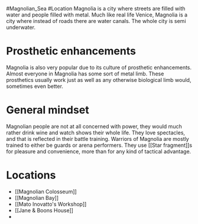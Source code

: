 #Magnolian_Sea #Location 
Magnolia is a city where streets are filled with water and people filled with metal. Much like real life Venice, Magnolia is a city where instead of roads there are water canals. The whole city is semi underwater. 
# Prosthetic enhancements
Magnolia is also very popular due to its culture of prosthetic enhancements. Almost everyone in Magnolia has some sort of metal limb. These prosthetics usually work just as well as any otherwise biological limb would, sometimes even better. 
# General mindset
Magnolian people are not at all concerned with power, they would much rather drink wine and watch shows their whole life. They love spectacles, and that is reflected in their battle training. Warriors of Magnolia are mostly trained to either be guards or arena performers. They use [[Star fragment]]s for pleasure and convenience, more than for any kind of tactical advantage. 
# Locations
- [[Magnolian Colosseum]]
- [[Magnolian Bay]]
- [[Mato Inovatto's Workshop]]
- [[Jane & Boons House]]
- 